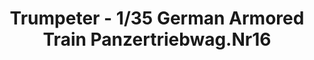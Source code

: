 ---
layout: product
title: "Trumpeter - 1/35 German Armored Train Panzertriebwag.Nr16"
price: "12500" 
desc: "N/A"
img_path: "/assets/img/TRU00223.jpg"
brand: "N/A"
available: false
special_offer: false
new: false
soon: false
cat: "010000"
subcat: "013400"
subsubcat: "0N/A"
sifra: "TRU00223"
popular: false
---